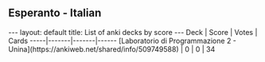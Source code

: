 <h2>Esperanto  -  Italian</h2>
---
layout: default
title: List of anki decks by score
---
Deck | Score | Votes | Cards
-----|-------|-------|------
[Laboratorio di Programmazione 2 - Unina](https://ankiweb.net/shared/info/509749588) | 0 | 0 | 34
